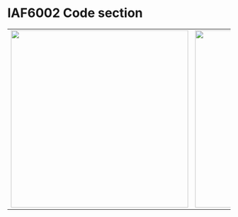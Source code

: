 # IAF6002 Code section



<table>
  <tr>
    <td>
      <img src="https://github.com/FenosoaRandrianjatovo/version1_ETSNE/blob/main/images/tSNE_v0.png?raw=true" width="400"/>
    </td>
    <td>
      <img src="https://github.com/FenosoaRandrianjatovo/version1_ETSNE/blob/main/images/KL_divergence_v0.png?raw=true" width="400"/>
    </td>
  </tr>
</table>
